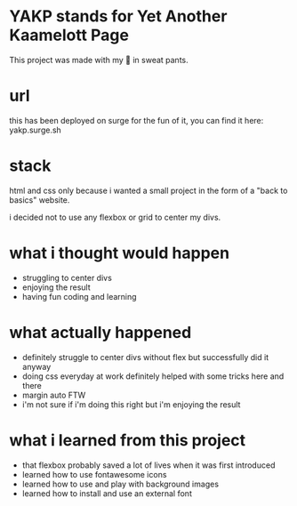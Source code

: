 # YAKP stands for Yet Another Kaamelott Page

This project was made with my 🧠 in sweat pants.

# url 

this has been deployed on surge for the fun of it, you can find it here: yakp.surge.sh

# stack 

html and css only because i wanted a small project in the form of a "back to basics" website. 

i decided not to use any flexbox or grid to center my divs.

# what i thought would happen

- struggling to center divs
- enjoying the result
- having fun coding and learning

# what actually happened

- definitely struggle to center divs without flex but successfully did it anyway
- doing css everyday at work definitely helped with some tricks here and there
- margin auto FTW
- i'm not sure if i'm doing this right but i'm enjoying the result 

# what i learned from this project

- that flexbox probably saved a lot of lives when it was first introduced 
- learned how to use fontawesome icons
- learned how to use and play with background images
- learned how to install and use an external font
